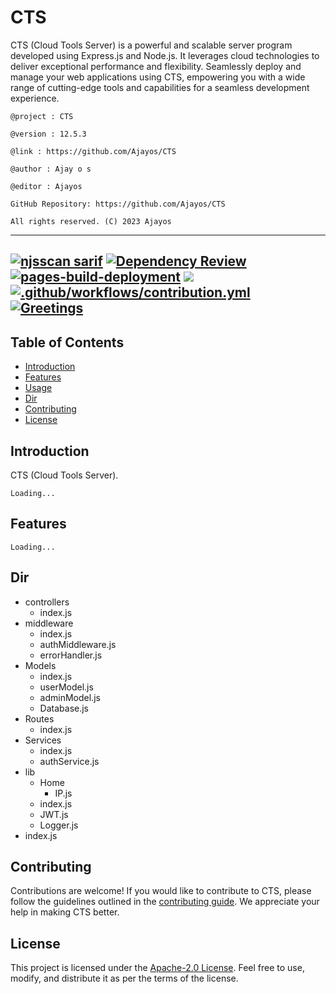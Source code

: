 # CTS

CTS (Cloud Tools Server) is a powerful and scalable server program developed using Express.js and Node.js. It leverages cloud technologies to deliver exceptional performance and flexibility. Seamlessly deploy and manage your web applications using CTS, empowering you with a wide range of cutting-edge tools and capabilities for a seamless development experience.


``@project : CTS``

``@version : 12.5.3``

``@link : https://github.com/Ajayos/CTS ``

``@author : Ajay o s ``

``@editor : Ajayos ``

``GitHub Repository: https://github.com/Ajayos/CTS ``

``All rights reserved. (C) 2023 Ajayos``

---
[![njsscan sarif](https://github.com/Ajayos/CTS/actions/workflows/njsscan.yml/badge.svg)](https://github.com/Ajayos/CTS/actions/workflows/njsscan.yml)
[![Dependency Review](https://github.com/Ajayos/CTS/actions/workflows/dependency-review.yml/badge.svg)](https://github.com/Ajayos/CTS/actions/workflows/dependency-review.yml)
[![pages-build-deployment](https://github.com/Ajayos/CTS/actions/workflows/pages/pages-build-deployment/badge.svg)](https://github.com/Ajayos/CTS/actions/workflows/pages/pages-build-deployment)
<img src="https://img.shields.io/github/repo-size/Ajay-o-s/Keerthana?color=green&label=Repo%20total%20size&style=plastic">
[![.github/workflows/contribution.yml](https://github.com/Ajayos/CTS/actions/workflows/contribution.yml/badge.svg)](https://github.com/Ajayos/CTS/actions/workflows/contribution.yml)
[![Greetings](https://github.com/Ajayos/CTS/actions/workflows/greetings.yml/badge.svg)](https://github.com/Ajayos/CTS/actions/workflows/greetings.yml)
---

## Table of Contents

- [Introduction](#introduction)
- [Features](#features)
- [Usage](#usage)
- [Dir](#dir)
- [Contributing](#contributing)
- [License](#license)

## Introduction

CTS (Cloud Tools Server).

``Loading...``
## Features
``Loading...``

## Dir

  - controllers
    - index.js
  - middleware
    - index.js
    - authMiddleware.js
    - errorHandler.js
  - Models
    - index.js
    - userModel.js
    - adminModel.js
    - Database.js
  - Routes
    - index.js
  - Services
    - index.js
    - authService.js
  - lib
    - Home 
       - IP.js
    - index.js
    - JWT.js
    - Logger.js
  - index.js



## Contributing

Contributions are welcome! If you would like to contribute to CTS, please follow the guidelines outlined in the [contributing guide](CONTRIBUTING.md). We appreciate your help in making CTS better.

## License

This project is licensed under the [Apache-2.0 License](/LICENSE). Feel free to use, modify, and distribute it as per the terms of the license.
